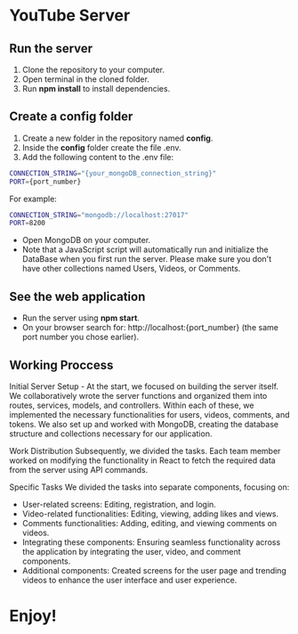 # YouTube Server

## Run the server
1. Clone the repository to your computer.
2. Open terminal in the cloned folder.
3. Run __npm install__ to install dependencies.

## Create a config folder
1. Create a new folder in the repository named __config__.
2. Inside the __config__ folder create the file .env.
3. Add the following content to the .env file:
  ```bash
  CONNECTION_STRING="{your_mongoDB_connection_string}"
  PORT={port_number}
  ```
  For example:
  ```bash
  CONNECTION_STRING="mongodb://localhost:27017"
  PORT=8200
  ```

* Open MongoDB on your computer.
* Note that a JavaScript script will automatically run and initialize the DataBase when you first run the server. Please make sure you don't have other collections named Users, Videos,    or Comments.
  
## See the web application
* Run the server using __npm start__.
* On your browser search for: http://localhost:{port_number} (the same port number you chose earlier).

## Working Proccess
Initial Server Setup - 
At the start, we focused on building the server itself. We collaboratively wrote the server functions and organized them into routes, services, models, and controllers. Within each of these, we implemented the necessary functionalities for users, videos, comments, and tokens. We also set up and worked with MongoDB, creating the database structure and collections necessary for our application.

Work Distribution
Subsequently, we divided the tasks. Each team member worked on modifying the functionality in React to fetch the required data from the server using API commands.

Specific Tasks
We divided the tasks into separate components, focusing on:

* User-related screens: Editing, registration, and login.
* Video-related functionalities: Editing, viewing, adding likes and views.
* Comments functionalities: Adding, editing, and viewing comments on videos.
* Integrating these components: Ensuring seamless functionality across the application by integrating the user, video, and comment components.
* Additional components: Created screens for the user page and trending videos to enhance the user interface and user experience.

# Enjoy!



